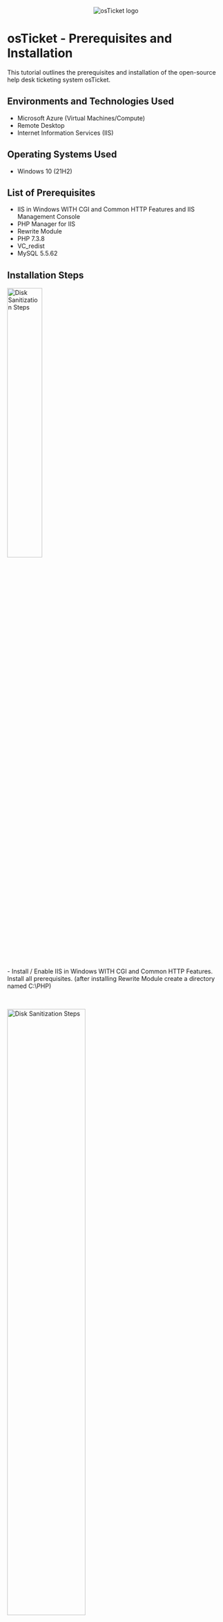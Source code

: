 <p align="center">
<img src="https://i.imgur.com/Clzj7Xs.png" alt="osTicket logo"/>
</p>

<h1>osTicket - Prerequisites and Installation</h1>
This tutorial outlines the prerequisites and installation of the open-source help desk ticketing system osTicket.<br />

<h2>Environments and Technologies Used</h2>

- Microsoft Azure (Virtual Machines/Compute)
- Remote Desktop
- Internet Information Services (IIS)

<h2>Operating Systems Used </h2>

- Windows 10</b> (21H2)

<h2>List of Prerequisites</h2>

- IIS in Windows WITH CGI and Common HTTP Features and IIS Management Console
- PHP Manager for IIS
- Rewrite Module
- PHP 7.3.8
- VC_redist
- MySQL 5.5.62

<h2>Installation Steps</h2>

<p>
<img src="https://github.com/seanmaldonadooo/osticket-prereqs/assets/149026184/8a2c4e8e-acc5-4c91-9f7c-f0678a9987ae" height="40%" width="40%" alt="Disk Sanitization Steps"/>
</p>
<p>
- Install / Enable IIS in Windows WITH CGI and Common HTTP Features. Install all prerequisites. (after installing Rewrite Module create a directory named C:\PHP)
</p>
<br />

<p>
<img src="https://github.com/seanmaldonadooo/osticket-prereqs/assets/149026184/6fdf0757-b750-4c0b-9de3-32b472bdd72b" height="60%" width="60%" alt="Disk Sanitization Steps"/>
</p>
<p>
Open IIS as Administrator. Register PHP inside of IIS. Restart server after registry. Install osTicket v1.15.8 . Extract and copy “upload” folder to c:\inetpub\wwwroot . Within c:\inetpub\wwwroot, Rename “upload” to “osTicket”. Restart the server.
</p>
<br />

<p>
<img src="https://github.com/seanmaldonadooo/osticket-prereqs/assets/149026184/c8269d6e-9653-4bcb-86fc-0ae657f80a7d" height="60%" width="60%" alt="Disk Sanitization Steps"/>
</p>
<p>
Go back to IIS, sites -> Default -> osTicket
Double-click PHP Manager
Click “Enable or disable an extension”
Enable: php_imap.dll
Enable: php_intl.dll
Enable: php_opcache.dll

</p>
<br />

<p>
<img src="https://github.com/seanmaldonadooo/osticket-prereqs/assets/149026184/dcd6c19f-d62f-453a-9cdf-2dd0aef21752" height="60%" width="60%" alt="Disk Sanitization Steps"/>
</p>
<p>
Rename: ost-config.php
From: C:\inetpub\wwwroot\osTicket\include\ost-sampleconfig.php
To: C:\inetpub\wwwroot\osTicket\include\ost-config.php
</p>
<br />

<p>
<img src="https://github.com/seanmaldonadooo/osticket-prereqs/assets/149026184/17490778-a303-47c6-a32b-31c25f31a63b" height="60%" width="60%" alt="Disk Sanitization Steps"/>
</p>
<p>
Assign Permissions: ost-config.php
Disable inheritance -> Remove All
New Permissions -> Everyone -> All
</p>
<br />

<p>
<img src="https://github.com/seanmaldonadooo/osticket-prereqs/assets/149026184/521a122e-612c-4c0b-b64c-4ca0cf317b03" height="80%" width="80%" alt="Disk Sanitization Steps"/>
</p>
<p>
Fill out following info. (WAIT TO CLICK INSTALL NOW!)
</p>
<br />

<p>
<img src="https://github.com/seanmaldonadooo/osticket-prereqs/assets/149026184/25eaff80-2d12-4b0f-8996-4d220438e63b" height="60%" width="60%" alt="Disk Sanitization Steps"/>
</p>
<p>
Open Heidi SQL
Create a new session, root/Password1
Connect to the session
Create a database called “osTicket”
At this point you may click "Install now!" on the osTicket webpage.
</p>
<br />

<p>
<img src="https://github.com/seanmaldonadooo/osticket-prereqs/assets/149026184/fc82d253-975e-473f-a9a2-1447d22cd93d" height="80%" width="80%" alt="Disk Sanitization Steps"/>
</p>
<p>
Congratulations! If everything installs correctly you should be able to visit http://localhost/osTicket/ and it should look like this. Afterwards make sure to Delete: C:\inetpub\wwwroot\osTicket\setup and
Set Permissions to “Read” only: C:\inetpub\wwwroot\osTicket\include\ost-config.php

</p>
<br />

<p>
<img src="https://i.imgur.com/DJmEXEB.png" height="80%" width="80%" alt="Disk Sanitization Steps"/>
</p>
<p>
Lorem ipsum dolor sit amet, consectetur adipiscing elit, sed do eiusmod tempor incididunt ut labore et dolore magna aliqua. Ut enim ad minim veniam, quis nostrud exercitation ullamco laboris nisi ut aliquip ex ea commodo consequat. Duis aute irure dolor in reprehenderit in voluptate velit esse cillum dolore eu fugiat nulla pariatur.
</p>
<br />

<p>
<img src="https://i.imgur.com/DJmEXEB.png" height="80%" width="80%" alt="Disk Sanitization Steps"/>
</p>
<p>
Lorem ipsum dolor sit amet, consectetur adipiscing elit, sed do eiusmod tempor incididunt ut labore et dolore magna aliqua. Ut enim ad minim veniam, quis nostrud exercitation ullamco laboris nisi ut aliquip ex ea commodo consequat. Duis aute irure dolor in reprehenderit in voluptate velit esse cillum dolore eu fugiat nulla pariatur.
</p>
<br />

<p>
<img src="https://i.imgur.com/DJmEXEB.png" height="80%" width="80%" alt="Disk Sanitization Steps"/>
</p>
<p>
Lorem ipsum dolor sit amet, consectetur adipiscing elit, sed do eiusmod tempor incididunt ut labore et dolore magna aliqua. Ut enim ad minim veniam, quis nostrud exercitation ullamco laboris nisi ut aliquip ex ea commodo consequat. Duis aute irure dolor in reprehenderit in voluptate velit esse cillum dolore eu fugiat nulla pariatur.
</p>
<br />

<p>
<img src="https://i.imgur.com/DJmEXEB.png" height="80%" width="80%" alt="Disk Sanitization Steps"/>
</p>
<p>
Lorem ipsum dolor sit amet, consectetur adipiscing elit, sed do eiusmod tempor incididunt ut labore et dolore magna aliqua. Ut enim ad minim veniam, quis nostrud exercitation ullamco laboris nisi ut aliquip ex ea commodo consequat. Duis aute irure dolor in reprehenderit in voluptate velit esse cillum dolore eu fugiat nulla pariatur.
</p>
<br />
